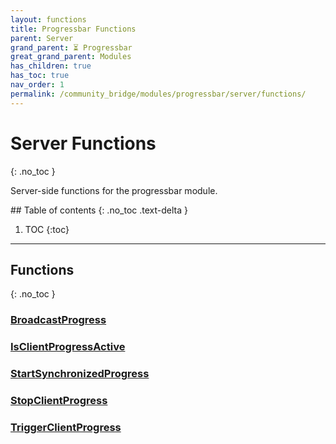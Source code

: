 ```yaml
---
layout: functions
title: Progressbar Functions
parent: Server
grand_parent: ⏳ Progressbar
great_grand_parent: Modules
has_children: true
has_toc: true
nav_order: 1
permalink: /community_bridge/modules/progressbar/server/functions/
---
```


# Server Functions
{: .no_toc }

Server-side functions for the progressbar module.

<div class="toc-container">## Table of contents
{: .no_toc .text-delta }

1. TOC
{:toc}</div>

---
## Functions
{: .no_toc }


### [BroadcastProgress](BroadcastProgress)

### [IsClientProgressActive](IsClientProgressActive)

### [StartSynchronizedProgress](StartSynchronizedProgress)

### [StopClientProgress](StopClientProgress)

### [TriggerClientProgress](TriggerClientProgress)




